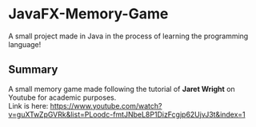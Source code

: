 # JavaFX-Memory-Game
A small project made in Java in the process of learning the programming language!

## Summary
A small memory game made following the tutorial of **Jaret Wright** on Youtube for academic purposes. <br>
Link is here: https://www.youtube.com/watch?v=guXTwZpGVRk&list=PLoodc-fmtJNbeL8P1DizFcgjp62UjvJ3t&index=1 <br>
